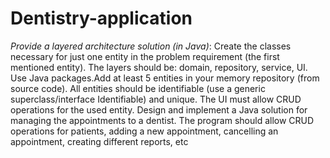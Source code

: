 # Dentistry-application

*Provide a layered architecture solution (in Java)*:
    Create the classes necessary for just one entity in the problem requirement (the first mentioned entity).
The layers should be: domain, repository, service, UI. 
Use Java packages.Add at least 5 entities in your memory repository (from source code).
All entities should be identifiable (use a generic superclass/interface Identifiable) and unique.
The UI must allow CRUD operations for the used entity.
    Design and implement a Java solution for managing the appointments to a dentist. The program should allow CRUD operations for patients, adding a new appointment, cancelling an appointment, creating different reports, etc

